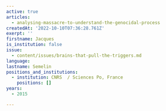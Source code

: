 ```yaml
---
active: true
articles:
  - analysing-massacre-to-understand-the-genocidal-process
createdAt: '2022-10-10T07:36:28.761Z'
exerpt: ''
firstname: Jacques
is_institution: false
issue:
  - content/issues/brains-that-pull-the-triggers.md
language:
lastname: Semelin
positions_and_institutions: 
  - institution: CNRS  / Sciences Po, France
    positions: []
years:
  - 2015

---
```


